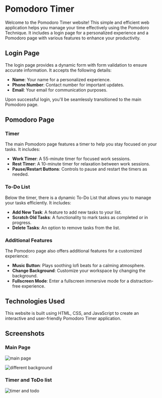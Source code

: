 # Pomodoro Timer

Welcome to the Pomodoro Timer website! This simple and efficient web application helps you manage your time effectively using the Pomodoro Technique. It includes a login page for a personalized experience and a Pomodoro page with various features to enhance your productivity.
## Login Page

The login page provides a dynamic form with form validation to ensure accurate information. It accepts the following details:

- **Name**: Your name for a personalized experience.
- **Phone Number**: Contact number for important updates.
- **Email**: Your email for communication purposes.

Upon successful login, you'll be seamlessly transitioned to the main Pomodoro page.

## Pomodoro Page

### Timer

The main Pomodoro page features a timer to help you stay focused on your tasks. It includes:

- **Work Timer**: A 55-minute timer for focused work sessions.
- **Rest Timer**: A 10-minute timer for relaxation between work sessions.
- **Pause/Restart Buttons**: Controls to pause and restart the timers as needed.

### To-Do List

Below the timer, there is a dynamic To-Do List that allows you to manage your tasks efficiently. It includes:

- **Add New Task**: A feature to add new tasks to your list.
- **Scratch Old Tasks**: A functionality to mark tasks as completed or in progress.
- **Delete Tasks**: An option to remove tasks from the list.

### Additional Features

The Pomodoro page also offers additional features for a customized experience:

- **Music Button**: Plays soothing lofi beats for a calming atmosphere.
- **Change Background**: Customize your workspace by changing the background.
- **Fullscreen Mode**: Enter a fullscreen immersive mode for a distraction-free experience.

## Technologies Used

This website is built using HTML, CSS, and JavaScript to create an interactive and user-friendly Pomodoro Timer application.


## Screenshots

### Main Page

![main page](https://github.com/r-abhinav1/pomodoro-timer/assets/143101364/18e263db-cc3f-4cef-9ecf-36dbf8a407dd)

![different background](https://github.com/r-abhinav1/pomodoro-timer/assets/143101364/d5b3278b-1d43-4a4e-aded-f4180069c2a0)

### Timer and ToDo list
![timer and todo](https://github.com/r-abhinav1/pomodoro-timer/assets/143101364/1a78af82-4e02-4646-b727-1ba719a590ff)
